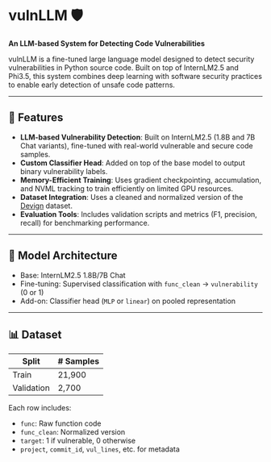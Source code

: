 # vulnLLM 🛡️  
**An LLM-based System for Detecting Code Vulnerabilities**

vulnLLM is a fine-tuned large language model designed to detect security vulnerabilities in Python source code. Built on top of InternLM2.5 and Phi3.5, this system combines deep learning with software security practices to enable early detection of unsafe code patterns.

---

## 🚀 Features

- **LLM-based Vulnerability Detection**: Built on InternLM2.5 (1.8B and 7B Chat variants), fine-tuned with real-world vulnerable and secure code samples.
- **Custom Classifier Head**: Added on top of the base model to output binary vulnerability labels.
- **Memory-Efficient Training**: Uses gradient checkpointing, accumulation, and NVML tracking to train efficiently on limited GPU resources.
- **Dataset Integration**: Uses a cleaned and normalized version of the [Devign](https://huggingface.co/datasets/DetectVul/devign) dataset.
- **Evaluation Tools**: Includes validation scripts and metrics (F1, precision, recall) for benchmarking performance.

---

## 🧠 Model Architecture

- Base: InternLM2.5 1.8B/7B Chat
- Fine-tuning: Supervised classification with `func_clean` → `vulnerability` (0 or 1)
- Add-on: Classifier head (`MLP` or `linear`) on pooled representation

---

## 📊 Dataset

| Split        | # Samples |
|--------------|-----------|
| Train        | 21,900    |
| Validation   | 2,700     |

Each row includes:
- `func`: Raw function code
- `func_clean`: Normalized version
- `target`: 1 if vulnerable, 0 otherwise
- `project`, `commit_id`, `vul_lines`, etc. for metadata
